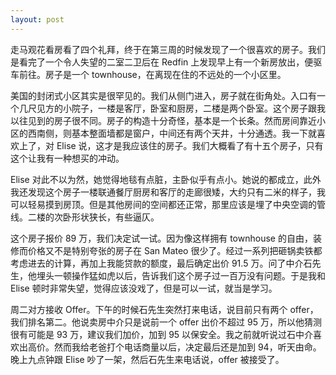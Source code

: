 ```yaml
---
layout: post
---
```


走马观花看房看了四个礼拜，终于在第三周的时候发现了一个很喜欢的房子。我们是看完了一个令人失望的二室二卫后在 Redfin 上发现早上有一个新房放出，便驱车前往。房子是一个 townhouse，在离现在住的不远处的一个小区里。

美国的封闭式小区其实是很罕见的。我们从侧门进入，房子就在街角处。入口有一个几尺见方的小院子，一楼是客厅，卧室和厨房，二楼是两个卧室。这个房子跟我以往见到的房子很不同。房子的构造十分奇怪，基本是一个长条。然而房间靠近小区的西南侧，则基本整面墙都是窗户，中间还有两个天井，十分通透。我一下就喜欢上了，对 Elise 说，这才是我应该住的房子。我们大概看了有十五个房子，只有这个让我有一种想买的冲动。

 Elise 对此不以为然，她觉得地毯有点脏，主卧似乎有点小。她说的都成立，此外我还发现这个房子一楼联通餐厅厨房和客厅的走廊很矮，大约只有二米的样子，我可以轻易摸到房顶。但是其他房间的空间都还正常，那里应该是埋了中央空调的管线。二楼的次卧形状狭长，有些逼仄。

这个房子报价 89 万，我们决定试一试。因为像这样拥有 townhouse 的自由，装修而价格又不是特别夸张的房子在 San Mateo 很少了。经过一系列把砸锅卖铁都考虑进去的计算，再加上我能贷款的额度，最后确定出价 91.5 万。问了中介石先生，他埋头一顿操作猛如虎以后，告诉我们这个房子过一百万没有问题。于是我和 Elise 顿时非常失望，觉得应该没戏了，但是可以一试，就当是学习。

周二对方接收 Offer。下午的时候石先生突然打来电话，说目前只有两个 offer，我们排名第二。他说卖房中介只是说前一个 offer 出价不超过 95 万，所以他猜测很有可能是 93 万，建议我们加价，加到 95 以保安全。我之前就听说过石中介喜欢出高价。然而我给老爸打个电话商量以后，决定最后还是加到 94，听天由命。晚上九点钟跟 Elise 吵了一架，然后石先生来电话说，offer 被接受了。
